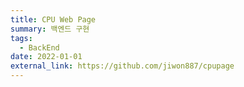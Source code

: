 ```yaml
---
title: CPU Web Page
summary: 백엔드 구현
tags:
  - BackEnd
date: 2022-01-01
external_link: https://github.com/jiwon887/cpupage 
---
```

